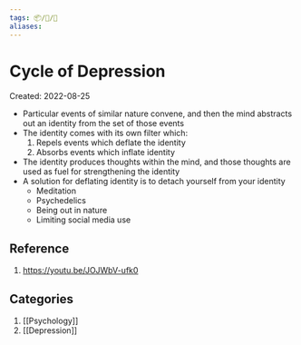 ```yaml
---
tags: 📦/📝/🎥
aliases:
---
```



# Cycle of Depression
Created: 2022-08-25

- Particular events of similar nature convene, and then the mind abstracts out an identity from the set of those events
- The identity comes with its own filter which:
	1. Repels events which deflate the identity
	2. Absorbs events which inflate identity
- The identity produces thoughts within the mind, and those thoughts are used as fuel for strengthening the identity
- A solution for deflating identity is to detach yourself from your identity
	- Meditation
	- Psychedelics
	- Being out in nature
	- Limiting social media use

## Reference
1. https://youtu.be/JOJWbV-ufk0

## Categories
1. [[Psychology]]
2. [[Depression]]